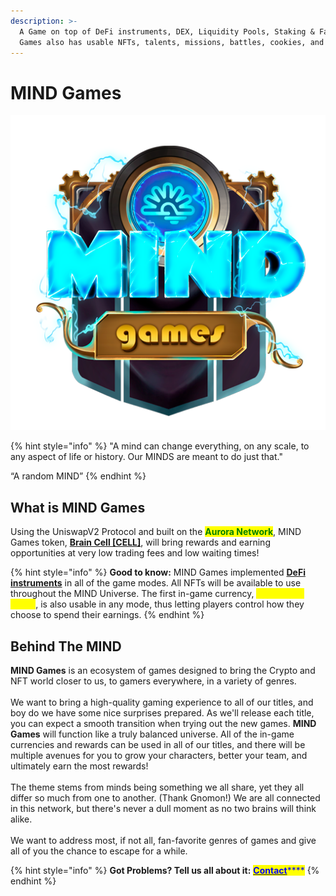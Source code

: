 ```yaml
---
description: >-
  A Game on top of DeFi instruments, DEX, Liquidity Pools, Staking & Farms. MIND
  Games also has usable NFTs, talents, missions, battles, cookies, and rewards!
---
```


# MIND Games



![](.gitbook/assets/LogoS.png)

{% hint style="info" %}
"A mind can change everything, on any scale, to any aspect of life or history. Our MINDS are meant to do just that."

&#x20;                                                                                                                       “A random MIND”
{% endhint %}

## What is MIND Games

Using the UniswapV2 Protocol and built on the <mark style="color:green;">**Aurora Network**</mark>, MIND Games token, [**Brain Cell \[CELL\]**](how-it-works/brain-cell-token.md), will bring rewards and earning opportunities at very low trading fees and low waiting times!

{% hint style="info" %}
**Good to know:** MIND Games implemented [**DeFi instruments**](how-it-works/) in all of the game modes. All NFTs will be available to use throughout the MIND Universe. The first in-game currency,  <mark style="color:yellow;">**AURORIUM \[AUR]**</mark>, is also usable in any mode, thus letting players control how they choose to spend their earnings.&#x20;
{% endhint %}

## Behind The MIND

**MIND Games** is an ecosystem of games designed to bring the Crypto and NFT world closer to us, to gamers everywhere, in a variety of genres. \
\
We want to bring a high-quality gaming experience to all of our titles, and boy do we have some nice surprises prepared. As we'll release each title, you can expect a smooth transition when trying out the new games. **MIND Games** will function like a truly balanced universe. All of the in-game currencies and rewards can be used in all of our titles, and there will be multiple avenues for you to grow your characters, better your team, and ultimately earn the most rewards! \
\
The theme stems from minds being something we all share, yet they all differ so much from one to another. (Thank Gnomon!) We are all connected in this network, but there's never a dull moment as no two brains will think alike. \
\
We want to address most, if not all, fan-favorite genres of games and give all of you the chance to escape for a while.

{% hint style="info" %}
**Got Problems? Tell us all about it:** <mark style="color:blue;"></mark> [<mark style="color:blue;">**Contact**</mark>](https://app.gitbook.com/u/LSekvmXr13dfeLOhYZ37y1mzDti2)<mark style="color:blue;">****</mark>
{% endhint %}

